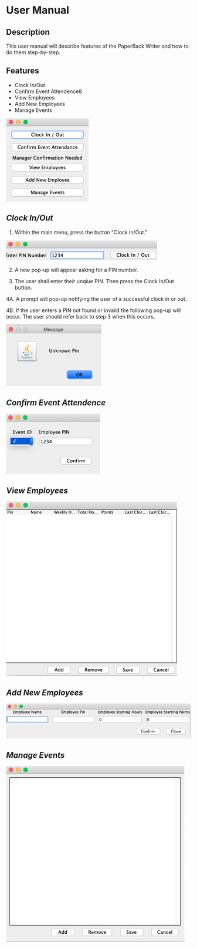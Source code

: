 # User Manual

## **Description**

This user manual will describe features of the PaperBack Writer and how to do them step-by-step.

## **Features**
- Clock In/Out
- Confirm Event Attendence8
- View Employees
- Add New Employees
- Manage Events

![Main Menu](MainMenu.png)  

## *Clock In/Out*
1. Within the main menu, press the button "Clock In/Out."

![ClockInOut](ClockInOut.png)  

2. A new pop-up will appear asking for a PIN number.

3. The user shall enter their unqiue PIN. Then press the Clock In/Out button.

4A. A prompt will pop-up notifying the user of a successful clock in or out.

4B. If the user enters a PIN not found or invaild the following pop-up will occur. The user should refer back to step 3 when this occurs.

![Invaild Pin](PinNotFound.png)  

## *Confirm Event Attendence*

![Confirm Event](EventAttendence.png)  

## *View Employees*
![View Employees](ViewEmployee.png)

## *Add New Employees*
![Add Employee](AddEmployee.png)

## *Manage Events*
![Manage Events](ManageEvents.png)
